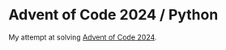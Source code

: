 # Advent of Code 2024 / Python

My attempt at solving [Advent of Code 2024](https://adventofcode.com/2024/stats).
